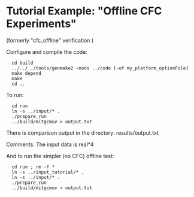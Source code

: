 Tutorial Example: "Offline CFC Experiments"
============================================================
(formerly "cfc_offline" verification )

Configure and compile the code:
```
  cd build
  ../../../tools/genmake2 -mods ../code [-of my_platform_optionFile]
  make depend
  make
  cd ..
```

To run:
```
  cd run
  ln -s ../input/* .
  ./prepare_run
  ../build/mitgcmuv > output.txt
```

There is comparison output in the directory:
  results/output.txt

Comments:
  The input data is real*4

And to run the simpler (no CFC) offline test:
```
  cd run ; rm -f *
  ln -s ../input_tutorial/* .
  ln -s ../input/* .
  ./prepare_run
  ../build/mitgcmuv > output.tut
```

